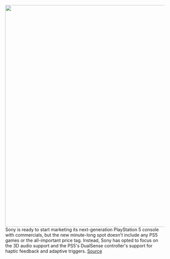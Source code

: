 <img src='https://cdn.vox-cdn.com/thumbor/NJbxHSWVdTnml1N2jJhc4V2t-T4=/0x0:1600x1067/1200x0/filters:focal(0x0:1600x1067):no_upscale()/cdn.vox-cdn.com/uploads/chorus_asset/file/19883083/49747503557_fa12f113db_h.jpg' width='700px' /><br/>
Sony is ready to start marketing its next-generation PlayStation 5 console with commercials, but the new minute-long spot doesn't include any PS5 games or the all-important price tag. Instead, Sony has opted to focus on the 3D audio support and the PS5's DualSense controller's support for haptic feedback and adaptive triggers.
<a href='https://www.theverge.com/2020/8/20/21377149/sony-ps5-commercial-3d-audio-haptic-feedback'> Source <a/>